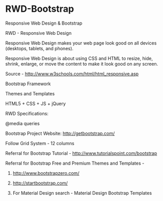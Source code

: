 # RWD-Bootstrap
Responsive Web Design &amp; Bootstrap

RWD - Responsive Web Design

Responsive Web Design makes your web page look good on all devices (desktops, tablets, and phones).

Responsive Web Design is about using CSS and HTML to resize, hide, shrink, enlarge, or move the content to make it look good on any screen.

Source - http://www.w3schools.com/html/html_responsive.asp

Bootstrap Framework

Themes and Templates

HTML5 + CSS + JS + jQuery

RWD Specifications:

@media queries 

<meta name="viewport" content="width=device-width, initial-scale=1.0">

Bootstrap Project Website: http://getbootstrap.com/

Follow Grid System - 12 columns

Referral for Bootstrap Tutorial - http://www.tutorialspoint.com/bootstrap

Referral for Bootstrap Free and Premium Themes and Templates - 

1. http://www.bootstrapzero.com/

2. http://startbootstrap.com/

3. For Material Design search - Material Design Bootstrap Templates

